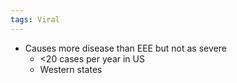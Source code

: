 ```yaml
---
tags: Viral
---
```

- Causes more disease than EEE but not as severe
	- <20 cases per year in US
	- Western states